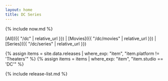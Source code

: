 ```yaml
---
layout: home
title: DC Series
---
```


{% include now.md %}

[All]({{ "/dc" | relative_url }}) \| [Movies]({{ "/dc/movies" | relative_url }}) \| [Series]({{ "/dc/series" | relative_url }}) 

{% assign items = site.data.releases | where_exp: "item", "item.platform != 'Theaters'" %}
{% assign items = items | where_exp: "item", "item.studio == 'DC'" %}

{% include release-list.md %}